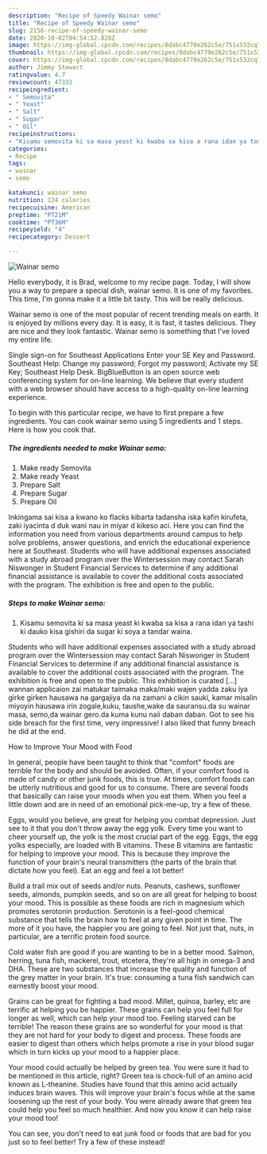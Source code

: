```yaml
---
description: "Recipe of Speedy Wainar semo"
title: "Recipe of Speedy Wainar semo"
slug: 2156-recipe-of-speedy-wainar-semo
date: 2020-10-02T04:54:52.828Z
image: https://img-global.cpcdn.com/recipes/8dabc4770e262c5e/751x532cq70/wainar-semo-recipe-main-photo.jpg
thumbnail: https://img-global.cpcdn.com/recipes/8dabc4770e262c5e/751x532cq70/wainar-semo-recipe-main-photo.jpg
cover: https://img-global.cpcdn.com/recipes/8dabc4770e262c5e/751x532cq70/wainar-semo-recipe-main-photo.jpg
author: Jimmy Stewart
ratingvalue: 4.7
reviewcount: 47332
recipeingredient:
- " Semovita"
- " Yeast"
- " Salt"
- " Sugar"
- " Oil"
recipeinstructions:
- "Kisamu semovita ki sa masa yeast ki kwaba sa kisa a rana idan ya tashi ki dauko kisa gishiri da sugar ki soya a tandar waina."
categories:
- Recipe
tags:
- wainar
- semo

katakunci: wainar semo 
nutrition: 124 calories
recipecuisine: American
preptime: "PT21M"
cooktime: "PT36M"
recipeyield: "4"
recipecategory: Dessert

---
```



![Wainar semo](https://img-global.cpcdn.com/recipes/8dabc4770e262c5e/751x532cq70/wainar-semo-recipe-main-photo.jpg)

Hello everybody, it is Brad, welcome to my recipe page. Today, I will show you a way to prepare a special dish, wainar semo. It is one of my favorites. This time, I'm gonna make it a little bit tasty. This will be really delicious.

Wainar semo is one of the most popular of recent trending meals on earth. It is enjoyed by millions every day. It is easy, it is fast, it tastes delicious. They are nice and they look fantastic. Wainar semo is something that I've loved my entire life.

Single sign-on for Southeast Applications Enter your SE Key and Password. Southeast Help: Change my password; Forgot my password; Activate my SE Key; Southeast Help Desk. BigBlueButton is an open source web conferencing system for on-line learning. We believe that every student with a web browser should have access to a high-quality on-line learning experience.


To begin with this particular recipe, we have to first prepare a few ingredients. You can cook wainar semo using 5 ingredients and 1 steps. Here is how you cook that.

<!--inarticleads1-->

##### The ingredients needed to make Wainar semo:

1. Make ready  Semovita
1. Make ready  Yeast
1. Prepare  Salt
1. Prepare  Sugar
1. Prepare  Oil


Inkingama sai kisa a kwano ko flacks kibarta tadansha iska kafin kirufeta, zaki iyacinta d duk wani nau in miyar d kikeso aci. Here you can find the information you need from various departments around campus to help solve problems, answer questions, and enrich the educational experience here at Southeast. Students who will have additional expenses associated with a study abroad program over the Wintersession may contact Sarah Niswonger in Student Financial Services to determine if any additional financial assistance is available to cover the additional costs associated with the program. The exhibition is free and open to the public. 

<!--inarticleads2-->

##### Steps to make Wainar semo:

1. Kisamu semovita ki sa masa yeast ki kwaba sa kisa a rana idan ya tashi ki dauko kisa gishiri da sugar ki soya a tandar waina.


Students who will have additional expenses associated with a study abroad program over the Wintersession may contact Sarah Niswonger in Student Financial Services to determine if any additional financial assistance is available to cover the additional costs associated with the program. The exhibition is free and open to the public. This exhibition is curated […] wannan applicaion zai matukar taimaka maka/maki wajen yadda zaku iya girke girken hausawa na gargajiya da na zamani a cikin sauki, kamar misalin miyoyin hausawa irin zogale,kuku, taushe,wake da sauransu.da su wainar masa, semo,da wainar gero.da kuma kunu naii daban daban. Got to see his side breach for the first time, very impressive! I also liked that funny breach he did at the end. 

How to Improve Your Mood with Food


In general, people have been taught to think that "comfort" foods are terrible for the body and should be avoided. Often, if your comfort food is made of candy or other junk foods, this is true. At times, comfort foods can be utterly nutritious and good for us to consume. There are several foods that basically can raise your moods when you eat them. When you feel a little down and are in need of an emotional pick-me-up, try a few of these.

Eggs, would you believe, are great for helping you combat depression. Just see to it that you don't throw away the egg yolk. Every time you want to cheer yourself up, the yolk is the most crucial part of the egg. Eggs, the egg yolks especially, are loaded with B vitamins. These B vitamins are fantastic for helping to improve your mood. This is because they improve the function of your brain's neural transmitters (the parts of the brain that dictate how you feel). Eat an egg and feel a lot better!

Build a trail mix out of seeds and/or nuts. Peanuts, cashews, sunflower seeds, almonds, pumpkin seeds, and so on are all great for helping to boost your mood. This is possible as these foods are rich in magnesium which promotes serotonin production. Serotonin is a feel-good chemical substance that tells the brain how to feel at any given point in time. The more of it you have, the happier you are going to feel. Not just that, nuts, in particular, are a terrific protein food source.

Cold water fish are good if you are wanting to be in a better mood. Salmon, herring, tuna fish, mackerel, trout, etcetera, they're all high in omega-3 and DHA. These are two substances that increase the quality and function of the grey matter in your brain. It's true: consuming a tuna fish sandwich can earnestly boost your mood. 

Grains can be great for fighting a bad mood. Millet, quinoa, barley, etc are terrific at helping you be happier. These grains can help you feel full for longer as well, which can help your mood too. Feeling starved can be terrible! The reason these grains are so wonderful for your mood is that they are not hard for your body to digest and process. These foods are easier to digest than others which helps promote a rise in your blood sugar which in turn kicks up your mood to a happier place.

Your mood could actually be helped by green tea. You were sure it had to be mentioned in this article, right? Green tea is chock-full of an amino acid known as L-theanine. Studies have found that this amino acid actually induces brain waves. This will improve your brain's focus while at the same loosening up the rest of your body. You were already aware that green tea could help you feel so much healthier. And now you know it can help raise your mood too!

You can see, you don't need to eat junk food or foods that are bad for you just so to feel better! Try a few of these instead!

